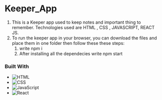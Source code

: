 # Keeper_App
1) This is a Keeper app used to keep notes and important thing to remember. Technologies used are HTML , CSS , JAVASCRIPT, REACT JS.
2) To run the keeper app in your browser,  you can  download the files and place them in one folder then follow these these steps:
    1) write npm i
    2) After installing all the dependecies write npm start
   
### Built With

* ![HTML](https://img.shields.io/badge/-HTML-05122A?style=flat&logo=HTML5)
* ![CSS](https://img.shields.io/badge/-CSS-05122A?style=flat&logo=CSS3&logoColor=1572B6)
* ![JavaScript](https://img.shields.io/badge/-JavaScript-05122A?style=flat&logo=javascript)
* ![React](https://img.shields.io/badge/-React-05122A?style=flat&logo=react)

